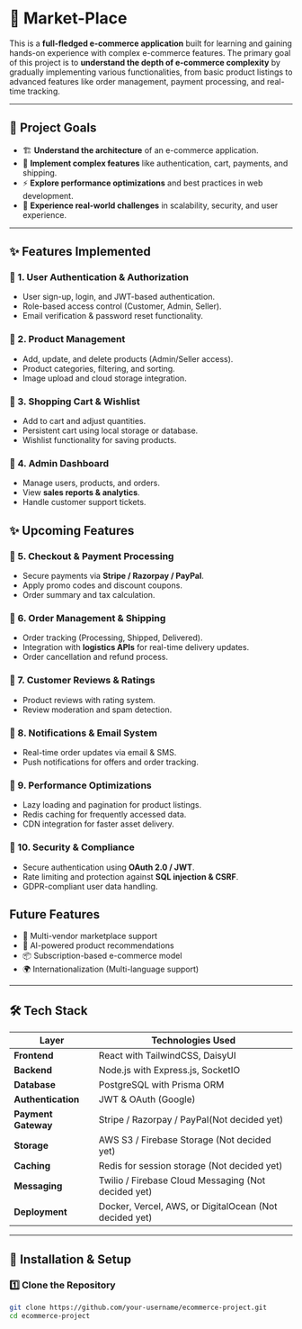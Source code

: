 # 🛒 Market-Place

This is a **full-fledged e-commerce application** built for learning and gaining hands-on experience with complex e-commerce features. The primary goal of this project is to **understand the depth of e-commerce complexity** by gradually implementing various functionalities, from basic product listings to advanced features like order management, payment processing, and real-time tracking.

---

## 🚀 Project Goals

- 🏗 **Understand the architecture** of an e-commerce application.
- 🔧 **Implement complex features** like authentication, cart, payments, and shipping.
- ⚡ **Explore performance optimizations** and best practices in web development.
- 🔄 **Experience real-world challenges** in scalability, security, and user experience.

---

## ✨ Features Implemented

### 🔹 1. **User Authentication & Authorization**
- User sign-up, login, and JWT-based authentication.
- Role-based access control (Customer, Admin, Seller).
- Email verification & password reset functionality.

### 🔹 2. **Product Management**
- Add, update, and delete products (Admin/Seller access).
- Product categories, filtering, and sorting.
- Image upload and cloud storage integration.

### 🔹 3. **Shopping Cart & Wishlist**
- Add to cart and adjust quantities.
- Persistent cart using local storage or database.
- Wishlist functionality for saving products.

### 🔹 4. **Admin Dashboard**
- Manage users, products, and orders.
- View **sales reports & analytics**.
- Handle customer support tickets.

## ✨ Upcoming Features

### 🔹 5. **Checkout & Payment Processing**
- Secure payments via **Stripe / Razorpay / PayPal**.
- Apply promo codes and discount coupons.
- Order summary and tax calculation.

### 🔹 6. **Order Management & Shipping**
- Order tracking (Processing, Shipped, Delivered).
- Integration with **logistics APIs** for real-time delivery updates.
- Order cancellation and refund process.

### 🔹 7. **Customer Reviews & Ratings**
- Product reviews with rating system.
- Review moderation and spam detection.

### 🔹 8. **Notifications & Email System**
- Real-time order updates via email & SMS.
- Push notifications for offers and order tracking.

### 🔹 9. **Performance Optimizations**
- Lazy loading and pagination for product listings.
- Redis caching for frequently accessed data.
- CDN integration for faster asset delivery.

### 🔹 10. **Security & Compliance**
- Secure authentication using **OAuth 2.0 / JWT**.
- Rate limiting and protection against **SQL injection & CSRF**.
- GDPR-compliant user data handling.

## Future Features

- 🏪 Multi-vendor marketplace support
- 🎯 AI-powered product recommendations
- 📦 Subscription-based e-commerce model
- 🌍 Internationalization (Multi-language support)

---

## 🛠️ Tech Stack

| Layer        | Technologies Used |
|-------------|------------------|
| **Frontend** | React with TailwindCSS, DaisyUI |
| **Backend** | Node.js with Express.js, SocketIO |
| **Database** | PostgreSQL with Prisma ORM |
| **Authentication** | JWT & OAuth (Google) |
| **Payment Gateway** | Stripe / Razorpay / PayPal(Not decided yet) |
| **Storage** | AWS S3 / Firebase Storage (Not decided yet) |
| **Caching** | Redis for session storage (Not decided yet) |
| **Messaging** | Twilio / Firebase Cloud Messaging (Not decided yet) |
| **Deployment** | Docker, Vercel, AWS, or DigitalOcean (Not decided yet) |

---

## 🔧 Installation & Setup

### 1️⃣ Clone the Repository
```bash
git clone https://github.com/your-username/ecommerce-project.git
cd ecommerce-project 
